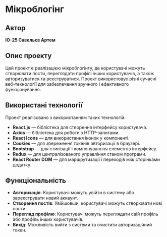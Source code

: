 # Мікроблогінг

## Автор

**ІО-25 Савельєв Артем**

## Опис проекту

Цей проект є реалізацією мікроблогінгу, де користувачі можуть створювати пости, переглядати профілі інших користувачів, а також авторизуватися та реєструватися. Проект використовує різні сучасні веб-технології для забезпечення зручного і ефективного функціонування.

## Використані технології

Проект реалізовано з використанням таких технологій:

- **React.js** — бібліотека для створення інтерфейсу користувача.
- **Axios** — бібліотека для роботи з HTTP-запитами.
- **React Icons** — для використання іконок у компоненті.
- **Cookies** — для збереження токенів авторизації в браузері.
- **Bootstrap** — для стилізації і компонуванння елементів інтерфейсу.
- **Redux** — для централізованого управління станом програми.
- **React Router DOM** — для маршрутизації і переходів між сторінками додатку.

## Функціональність

- **Авторизація**: Користувачі можуть увійти в систему або зареєструвати новий аккаунт.
- **Створення постів**: Увійшовши, користувачі можуть створювати нові пости.
- **Перегляд профілю**: Користувачі можуть переглядати свій профіль або профіль інших користувачів.
- **Вихід**: Можливість вийти з системи та очистити авторизаційний токен.
